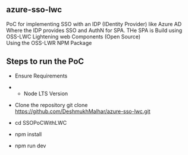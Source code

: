 ## azure-sso-lwc
PoC for implementing SSO with an IDP (IDentity Provider) like Azure AD
Where the IDP provides SSO and AuthN for SPA.
THe SPA is Build using OSS-LWC
Lightening web Components (Open Source)  
Using the OSS-LWR NPM Package

## Steps to run the PoC
- Ensure Requirements
- - Node LTS Version

- Clone the repository git clone https://github.com/DeshmukhMalhar/azure-sso-lwc.git

- cd SSOPoCWithLWC
- npm install
- npm run dev